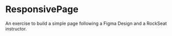 # ResponsivePage
An exercise to build a simple page following a Figma Design and a RockSeat instructor.
